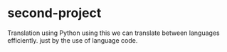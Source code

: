 # second-project
Translation using Python
using this we can translate between languages efficiently.
just by the use of language code.
